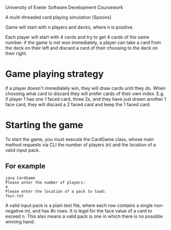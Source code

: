 University of Exeter Software Development Coursework

A multi-threaded card playing simulation (Spoons).

Game will start with n players and decks, where n is positive.

Each player will start with 4 cards and try to get 4 cards of the same number.
if the game is not won immediately, a player can take a card from the deck on their left and discard a card of their choosing to the deck on their right.

# Game playing strategy

If a player doesn't immediately win, they will draw cards until they do.
When choosing what card to discard they will prefer cards of their own index.
E.g. if player 1 has one 1 faced card, three 2s, and they have just drawn another 1 face card, they will discard a 2 faced card and keep the 1 faced card.

# Starting the game

To start the game, you must execute the CardGame class, whose main method requests via CLI the number of players (n) and the location of a valid input pack.

## For example

```
java CardGame
Please enter the number of players:
4
Please enter the location of a pack to load:
four.txt
```

A valid input pack is a plain text file, where each row contains a single non-negative int, and has _8n_ rows. It is legal for the face value of a card to exceed n.
This also means a valid pack is one in which there is no possible winning hand.
